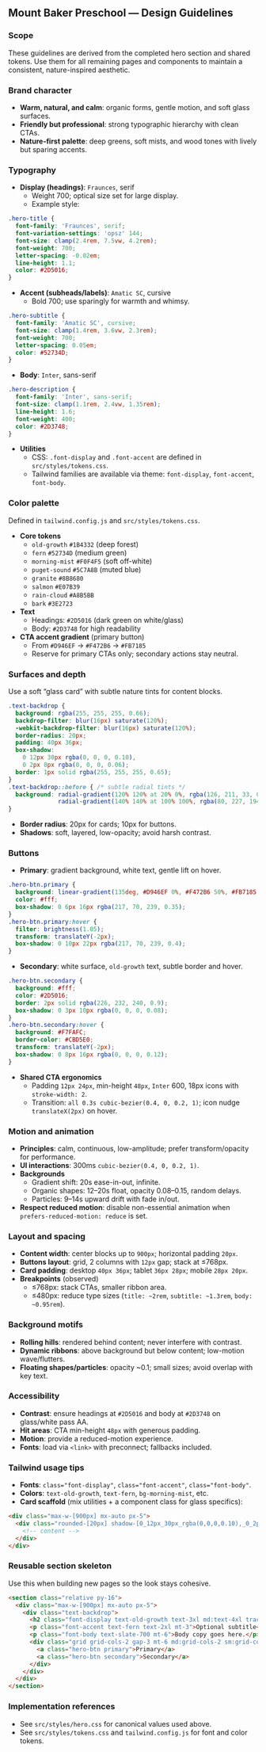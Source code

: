 ## Mount Baker Preschool — Design Guidelines

### Scope
These guidelines are derived from the completed hero section and shared tokens. Use them for all remaining pages and components to maintain a consistent, nature-inspired aesthetic.

### Brand character
- **Warm, natural, and calm**: organic forms, gentle motion, and soft glass surfaces.
- **Friendly but professional**: strong typographic hierarchy with clean CTAs.
- **Nature-first palette**: deep greens, soft mists, and wood tones with lively but sparing accents.

### Typography
- **Display (headings)**: `Fraunces`, serif
  - Weight 700; optical size set for large display.
  - Example style:
```css
.hero-title {
  font-family: 'Fraunces', serif;
  font-variation-settings: 'opsz' 144;
  font-size: clamp(2.4rem, 7.5vw, 4.2rem);
  font-weight: 700;
  letter-spacing: -0.02em;
  line-height: 1.1;
  color: #2D5016;
}
```
- **Accent (subheads/labels)**: `Amatic SC`, cursive
  - Bold 700; use sparingly for warmth and whimsy.
```css
.hero-subtitle {
  font-family: 'Amatic SC', cursive;
  font-size: clamp(1.4rem, 3.6vw, 2.3rem);
  font-weight: 700;
  letter-spacing: 0.05em;
  color: #52734D;
}
```
- **Body**: `Inter`, sans-serif
```css
.hero-description {
  font-family: 'Inter', sans-serif;
  font-size: clamp(1.1rem, 2.4vw, 1.35rem);
  line-height: 1.6;
  font-weight: 400;
  color: #2D3748;
}
```
- **Utilities**
  - CSS: `.font-display` and `.font-accent` are defined in `src/styles/tokens.css`.
  - Tailwind families are available via theme: `font-display`, `font-accent`, `font-body`.

### Color palette
Defined in `tailwind.config.js` and `src/styles/tokens.css`.
- **Core tokens**
  - `old-growth` `#1B4332` (deep forest)
  - `fern` `#52734D` (medium green)
  - `morning-mist` `#F0F4F5` (soft off-white)
  - `puget-sound` `#5C7A8B` (muted blue)
  - `granite` `#8B8680`
  - `salmon` `#E07B39`
  - `rain-cloud` `#A8B5BB`
  - `bark` `#3E2723`
- **Text**
  - Headings: `#2D5016` (dark green on white/glass)
  - Body: `#2D3748` for high readability
- **CTA accent gradient** (primary button)
  - From `#D946EF` → `#F472B6` → `#FB7185`
  - Reserve for primary CTAs only; secondary actions stay neutral.

### Surfaces and depth
Use a soft “glass card” with subtle nature tints for content blocks.
```css
.text-backdrop {
  background: rgba(255, 255, 255, 0.66);
  backdrop-filter: blur(16px) saturate(120%);
  -webkit-backdrop-filter: blur(16px) saturate(120%);
  border-radius: 20px;
  padding: 40px 36px;
  box-shadow:
    0 12px 30px rgba(0, 0, 0, 0.10),
    0 2px 8px rgba(0, 0, 0, 0.06);
  border: 1px solid rgba(255, 255, 255, 0.65);
}
.text-backdrop::before { /* subtle radial tints */
  background: radial-gradient(120% 120% at 20% 0%, rgba(126, 211, 33, 0.10) 0%, rgba(126, 211, 33, 0.06) 25%, rgba(255,255,255,0) 55%),
              radial-gradient(140% 140% at 100% 100%, rgba(80, 227, 194, 0.06) 0%, rgba(255,255,255,0) 50%);
}
```
- **Border radius**: 20px for cards; 10px for buttons.
- **Shadows**: soft, layered, low-opacity; avoid harsh contrast.

### Buttons
- **Primary**: gradient background, white text, gentle lift on hover.
```css
.hero-btn.primary {
  background: linear-gradient(135deg, #D946EF 0%, #F472B6 50%, #FB7185 100%);
  color: #fff;
  box-shadow: 0 6px 16px rgba(217, 70, 239, 0.35);
}
.hero-btn.primary:hover {
  filter: brightness(1.05);
  transform: translateY(-2px);
  box-shadow: 0 10px 22px rgba(217, 70, 239, 0.4);
}
```
- **Secondary**: white surface, `old-growth` text, subtle border and hover.
```css
.hero-btn.secondary {
  background: #fff;
  color: #2D5016;
  border: 2px solid rgba(226, 232, 240, 0.9);
  box-shadow: 0 3px 10px rgba(0, 0, 0, 0.08);
}
.hero-btn.secondary:hover {
  background: #F7FAFC;
  border-color: #CBD5E0;
  transform: translateY(-2px);
  box-shadow: 0 8px 16px rgba(0, 0, 0, 0.12);
}
```
- **Shared CTA ergonomics**
  - Padding `12px 24px`, min-height `48px`, `Inter` 600, 18px icons with `stroke-width: 2`.
  - Transition: `all 0.3s cubic-bezier(0.4, 0, 0.2, 1)`; icon nudge `translateX(2px)` on hover.

### Motion and animation
- **Principles**: calm, continuous, low-amplitude; prefer transform/opacity for performance.
- **UI interactions**: 300ms `cubic-bezier(0.4, 0, 0.2, 1)`.
- **Backgrounds**
  - Gradient shift: 20s ease-in-out, infinite.
  - Organic shapes: 12–20s float, opacity 0.08–0.15, random delays.
  - Particles: 9–14s upward drift with fade in/out.
- **Respect reduced motion**: disable non-essential animation when `prefers-reduced-motion: reduce` is set.

### Layout and spacing
- **Content width**: center blocks up to `900px`; horizontal padding `20px`.
- **Buttons layout**: grid, 2 columns with `12px` gap; stack at ≤768px.
- **Card padding**: desktop `40px 36px`; tablet `36px 28px`; mobile `28px 20px`.
- **Breakpoints** (observed)
  - ≤768px: stack CTAs, smaller ribbon area.
  - ≤480px: reduce type sizes (`title: ~2rem`, `subtitle: ~1.3rem`, `body: ~0.95rem`).

### Background motifs
- **Rolling hills**: rendered behind content; never interfere with contrast.
- **Dynamic ribbons**: above background but below content; low-motion wave/flutters.
- **Floating shapes/particles**: opacity ~0.1; small sizes; avoid overlap with key text.

### Accessibility
- **Contrast**: ensure headings at `#2D5016` and body at `#2D3748` on glass/white pass AA.
- **Hit areas**: CTA min-height `48px` with generous padding.
- **Motion**: provide a reduced-motion experience.
- **Fonts**: load via `<link>` with preconnect; fallbacks included.

### Tailwind usage tips
- **Fonts**: `class="font-display"`, `class="font-accent"`, `class="font-body"`.
- **Colors**: `text-old-growth`, `text-fern`, `bg-morning-mist`, etc.
- **Card scaffold** (mix utilities + a component class for glass specifics):
```html
<div class="max-w-[900px] mx-auto px-5">
  <div class="rounded-[20px] shadow-[0_12px_30px_rgba(0,0,0,0.10),_0_2px_8px_rgba(0,0,0,0.06)] border border-white/65 bg-white/70 [backdrop-filter:blur(16px)_saturate(120%)]">
    <!-- content -->
  </div>
</div>
```

### Reusable section skeleton
Use this when building new pages so the look stays cohesive.
```html
<section class="relative py-16">
  <div class="max-w-[900px] mx-auto px-5">
    <div class="text-backdrop">
      <h2 class="font-display text-old-growth text-3xl md:text-4xl tracking-tight">Section Title</h2>
      <p class="font-accent text-fern text-2xl mt-3">Optional subtitle</p>
      <p class="font-body text-slate-700 mt-6">Body copy goes here.</p>
      <div class="grid grid-cols-2 gap-3 mt-6 md:grid-cols-2 sm:grid-cols-1">
        <a class="hero-btn primary">Primary</a>
        <a class="hero-btn secondary">Secondary</a>
      </div>
    </div>
  </div>
</section>
```

### Implementation references
- See `src/styles/hero.css` for canonical values used above.
- See `src/styles/tokens.css` and `tailwind.config.js` for font and color tokens.
